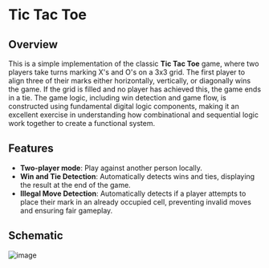 # Tic Tac Toe

## Overview
This is a simple implementation of the classic **Tic Tac Toe** game, where two players take turns marking X's and O's on a 3x3 grid. The first player to align three of their marks either horizontally, vertically, or diagonally wins the game. If the grid is filled and no player has achieved this, the game ends in a tie.
The game logic, including win detection and game flow, is constructed using fundamental digital logic components, making it an excellent exercise in understanding how combinational and sequential logic work together to create a functional system.
## Features
- **Two-player mode**: Play against another person locally.
- **Win and Tie Detection**: Automatically detects wins and ties, displaying the result at the end of the game.
- **Illegal Move Detection**: Automatically detects if a player attempts to place their mark in an already occupied cell, preventing invalid moves and ensuring fair gameplay.
## Schematic
![image](https://github.com/user-attachments/assets/6d5488fe-d7d1-4e71-a07f-f0ef421c6d55)
